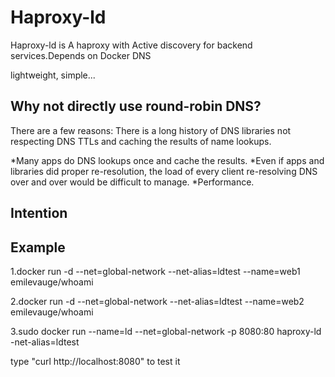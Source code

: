 # Haproxy-ld

Haproxy-ld is A haproxy with Active discovery for backend services.Depends on Docker DNS

lightweight, simple...

## Why not directly use round-robin DNS?

There are a few reasons:
There is a long history of DNS libraries not respecting DNS TTLs and caching the results of name lookups.

*Many apps do DNS lookups once and cache the results.
*Even if apps and libraries did proper re-resolution, the load of every client re-resolving DNS over and over would be difficult to manage.
*Performance.

## Intention


## Example

1.docker run -d --net=global-network --net-alias=ldtest --name=web1 emilevauge/whoami

2.docker run -d --net=global-network --net-alias=ldtest --name=web2 emilevauge/whoami

3.sudo docker run --name=ld --net=global-network -p 8080:80 haproxy-ld -net-alias=ldtest
 
 
 type "curl http://localhost:8080"  to test it